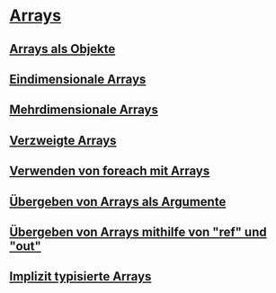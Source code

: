 # [Arrays](index.md)
## [Arrays als Objekte](arrays-as-objects.md)
## [Eindimensionale Arrays](single-dimensional-arrays.md)
## [Mehrdimensionale Arrays](multidimensional-arrays.md)
## [Verzweigte Arrays](jagged-arrays.md)
## [Verwenden von foreach mit Arrays](using-foreach-with-arrays.md)
## [Übergeben von Arrays als Argumente](passing-arrays-as-arguments.md)
## [Übergeben von Arrays mithilfe von "ref" und "out"](passing-arrays-using-ref-and-out.md)
## [Implizit typisierte Arrays](implicitly-typed-arrays.md)
